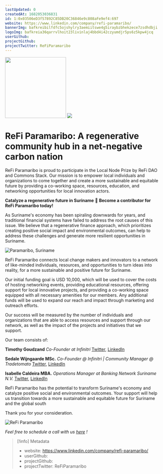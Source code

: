 ```yaml
---
lastUpdated: 0
createdAt: 1682053036831
id: 1:0x03506eD3f57892C85DB20C36846e9c808aFe9ef4:697
website: https://www.linkedin.com/company/refi-paramaribo/
bannerImg: bafkreibilfdfc5ojshylry3aemiitswe4g5iraybzbhekzece7zsdhdbji
logoImg: bafkreia36qarrvlhoit23livinlaj4bbd4i42czyumdjr5ps6z5kpw4jcq
userGithub:
projectGithub:
projectTwitter: ReFiParamaribo
---
```


<img style="width: 200px" src="https://ipfs-grants-stack.gitcoin.co/ipfs/bafkreia36qarrvlhoit23livinlaj4bbd4i42czyumdjr5ps6z5kpw4jcq">

<img src="https://ipfs-grants-stack.gitcoin.co/ipfs/bafkreibilfdfc5ojshylry3aemiitswe4g5iraybzbhekzece7zsdhdbji">

# **ReFi Paramaribo: A regenerative community hub in a net-negative carbon nation**

ReFi Paramaribo is proud to participate in the Local Node Prize by ReFi DAO and Commons Stack. Our mission is to empower local individuals and organizations to come together and create a more sustainable and equitable future by providing a co-working space, resources, education, and networking opportunities for local innovation actors. 

**Catalyze a regenerative future in Suriname** 🌱 **Become a contributor for ReFi Paramaribo today!**

As Suriname's economy has been spiraling downwards for years, and traditional financial systems have failed to address the root causes of this issue. We believe that a regenerative finance approach, which prioritizes creating positive social impact and environmental outcomes, can help to address these challenges and generate more resilient opportunities in Suriname.

![Paramaribo, Suriname](https://www.waterkant.net/wp-content/2021/01/waterkant-suriname.jpg)

ReFi Paramaribo connects local change makers and innovators to a network of like-minded individuals, resources, and opportunities to turn ideas into reality, for a more sustainable and positive future for Suriname.

Our initial funding goal is USD 10,000, which will be used to cover the costs of hosting networking events, providing educational resources, offering support for local innovative projects, and providing a co-working space equipped with all necessary amenities for our members. Any additional funds will be used to expand our reach and impact through marketing and outreach efforts.

Our success will be measured by the number of individuals and organizations that are able to access resources and support through our network, as well as the impact of the projects and initiatives that we support.

Our team consists of:

**Timothy Goudzand**
*Co-Founder at Infinitri*
[Twitter](https://www.twitter.com/goudzandt), [LinkedIn](https://www.linkedin.com/in/timgoudzand/)


**Sedale Wijngaarde MSc.**
*Co-Founder @ Infinitri | Community Manager @ Tradetomato*
[Twitter](https://www.twitter.com/DaelyBasis), [LinkedIn](https://www.linkedin.com/in/daelij/)



**Isabelle Caldeira MBA.**
*Operations Manager at Banking Network Suriname N.V.*
[Twitter](https://twitter.com/isabelle_cal), [LinkedIn](https://www.linkedin.com/in/isabelle-caldeira-suriname/)


ReFi Paramaribo has the potential to transform Suriname's economy and catalyze positive social and environmental outcomes. Your support will help us transition towards a more sustainable and equitable future for Suriname and the global south

Thank you for your consideration.






![ReFi Paramaribo](https://images2.imgbox.com/e6/07/tWHXYIY9_o.png)


*Feel free to schedule a call with us [here](https://calendly.com/t-goudzand/refi_paramaribo) !*





> [!info] Metadata
> * website: https://www.linkedin.com/company/refi-paramaribo/
> * userGithub: 
> * projectGithub: 
> * projectTwitter: ReFiParamaribo